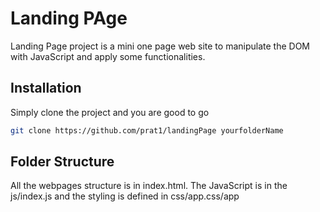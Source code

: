 # Landing PAge

Landing Page project is a mini one page web site to manipulate the DOM with JavaScript and apply some functionalities. 

## Installation

Simply clone the project and you are good to go

```bash
git clone https://github.com/prat1/landingPage yourfolderName
```

## Folder Structure

All the webpages structure is in index.html. The JavaScript is in the js/index.js and the styling is defined in css/app.css/app